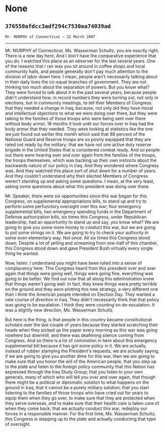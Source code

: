 # None
## `376550afdcc3adf294c7530ea74039ad`
`Mr. MURPHY of Connecticut — 21 March 2007`

---


Mr. MURPHY of Connecticut. Ms. Wasserman Schultz, you are exactly 
right. There is a new day here. And I don't have the comparative 
experience that you do. I watched this place as an observer for the 
last several years. One of the reasons that I ran was you sit around in 
coffee shops and local community halls, and people generally don't pay 
much attention to the division of labor down here. I mean, people 
aren't necessarily talking about in their daily lives the co-equal 
branches of government. They are not thinking too much about the 
separation of powers. But you know what? They were forced to talk about 
it in the past several years, because people didn't understand how, in 
record numbers they were turning out, not only in elections, but in 
community meetings, to tell their Members of Congress that they needed 
a change in Iraq, because, not only did they have moral and 
intellectual objections to what we were doing over there, but they were 
talking to the families of those troops who were being sent over there 
without body armor. 18 months it took until our forces over in Iraq had 
the body armor that they needed. They were looking at statistics like 
the one we just found out earlier this month which said that 88 percent 
of the National Guard and Reserve troops are so poorly equipped that 
they are rated not ready by the military; that we have not one active 
duty reserve brigade in the United States that is considered combat 
ready. And so people out there were hearing over and over again from 
the families of the troops, the troops themselves, which was backing up 
their own instincts about the backwards nature of our policy in Iraq. 
And they wondered where Congress was. And they watched this place sort 
of shut down for a number of years. And they couldn't understand why 
their elected Members of Congress weren't standing up and asking some 
questions. I mean, at the very least, asking some questions about what 
this president was doing over there.

Mr. Speaker, there were six opportunities since this war began for 
this Congress, on supplemental appropriations bills, to stand up and 
try to perform some perfunctory oversight over this war; four 
emergency supplemental bills, two emergency spending funds in the 
Department of Defense authorization bills, six times this Congress, 
under Republican leadership, had an opportunity to stand up and say, 
you know what? We are going to give you some more money to conduct this 
war, but we are going to put some strings on it. We are going to try to 
check your authority in some even elementary way. Not once. All six 
times this Congress stood down. Despite a lot of yelling and screaming 
from one-half of this chamber, this Congress stood down and gave 
President Bush virtually every single thing he wanted.


Now, listen. I understand you might have been lulled into a sense of 
complacency here. This Congress heard from this president over and over 
again that things were going well, things were going fine, everything 
was going to be better. We find out now that all along this 
administration knew that things weren't going well. In fact, they knew 
things were pretty terrible on the ground and they were plotting this 
new strategy, a very different one than I think the American people 
intended on Election Day. They wanted a new course of direction in 
Iraq. They didn't necessarily think that that policy was going to be 
escalation. I think they were counting on de-escalation. It was a 
slightly new direction, Ms. Wasserman Schultz.

But here is the thing, is that people in this country became 
constitutional scholars over the last couple of years because they 
started scratching their heads when they picked up the paper every 
morning as this war was going nowhere but downhill, and there was 
deafening silence coming from Congress. And so there is a lot of 
commotion in here about this emergency supplemental bill because it has 
got some policy in it. We are actually, instead of rubber stamping the 
President's requests, we are actually saying, if we are going to give 
you another dime for this war, then we are going to make sure that you 
honor the will of the American people, that you step up to the plate 
and listen to the foreign policy community that this Nation has 
expressed through the Iraq Study Group; that you listen to your own 
generals, many of which who will tell you over and over again, that 
though there might be a political or diplomatic solution to what 
happens on the ground in Iraq, that it cannot be a purely military 
solution; that you start listening to the families of those troops who 
have cried out for years to equip them when they go over, to make sure 
that they are protected when they serve overseas, and to make sure that 
their health care is taken care of when they come back; that we 
actually conduct this war, redeploy our forces in a responsible manner. 
For the first time, Ms. Wasserman Schultz, this Congress is stepping up 
to the plate and actually conducting that type of oversight.